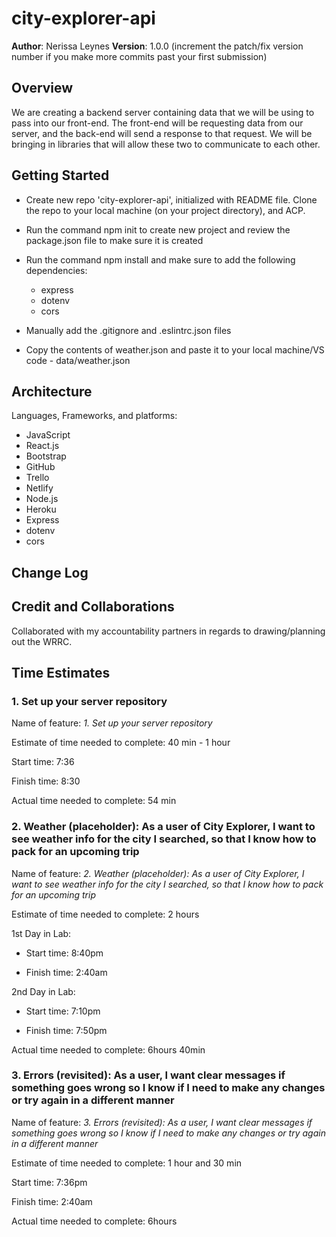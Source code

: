 # city-explorer-api

**Author**: Nerissa Leynes
**Version**: 1.0.0 (increment the patch/fix version number if you make more commits past your first submission)

## Overview

We are creating a backend server containing data that we will be using to pass into our front-end. The front-end will be requesting data from our server, and the back-end will send a response to that request. We will be bringing in libraries that will allow these two to communicate to each other.

## Getting Started

- Create new repo 'city-explorer-api', initialized with README file. Clone the repo to your local machine (on your project directory), and ACP.

- Run the command npm init to create new project and review the package.json file to make sure it is created

- Run the command npm install and make sure to add the following dependencies:
  - express
  - dotenv
  - cors

- Manually add the .gitignore and .eslintrc.json files

- Copy the contents of weather.json and paste it to your local machine/VS code - data/weather.json

## Architecture

Languages, Frameworks, and platforms:

- JavaScript
- React.js
- Bootstrap
- GitHub
- Trello
- Netlify
- Node.js
- Heroku
- Express
- dotenv
- cors

## Change Log
<!-- Use this area to document the iterative changes made to your application as each feature is successfully implemented. Use time stamps. Here's an example:

01-01-2001 4:59pm - Application now has a fully-functional express server, with a GET route for the location resource. -->

## Credit and Collaborations

Collaborated with my accountability partners in regards to drawing/planning out the WRRC.

## Time Estimates

### 1. Set up your server repository

Name of feature: *1. Set up your server repository*

Estimate of time needed to complete: 40 min - 1 hour

Start time: 7:36

Finish time: 8:30

Actual time needed to complete: 54 min

### 2. Weather (placeholder): As a user of City Explorer, I want to see weather info for the city I searched, so that I know how to pack for an upcoming trip

Name of feature: *2. Weather (placeholder): As a user of City Explorer, I want to see weather info for the city I searched, so that I know how to pack for an upcoming trip*

Estimate of time needed to complete: 2 hours

1st Day in Lab:

- Start time: 8:40pm

- Finish time: 2:40am

2nd Day in Lab:

- Start time: 7:10pm

- Finish time: 7:50pm

Actual time needed to complete: 6hours 40min

### 3. Errors (revisited): As a user, I want clear messages if something goes wrong so I know if I need to make any changes or try again in a different manner

Name of feature: *3. Errors (revisited): As a user, I want clear messages if something goes wrong so I know if I need to make any changes or try again in a different manner*

Estimate of time needed to complete: 1 hour and 30 min

Start time: 7:36pm

Finish time: 2:40am

Actual time needed to complete: 6hours
